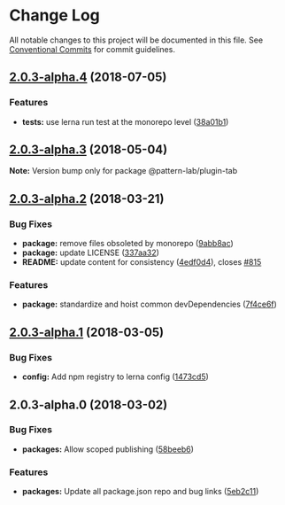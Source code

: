 # Change Log

All notable changes to this project will be documented in this file.
See [Conventional Commits](https://conventionalcommits.org) for commit guidelines.

<a name="2.0.3-alpha.4"></a>
## [2.0.3-alpha.4](https://github.com/pattern-lab/patternlab-node/tree/master/packages/plugin-tab/compare/@pattern-lab/plugin-tab@2.0.3-alpha.3...@pattern-lab/plugin-tab@2.0.3-alpha.4) (2018-07-05)


### Features

* **tests:** use lerna run test at the monorepo level ([38a01b1](https://github.com/pattern-lab/patternlab-node/tree/master/packages/plugin-tab/commit/38a01b1))




<a name="2.0.3-alpha.3"></a>
## [2.0.3-alpha.3](https://github.com/pattern-lab/patternlab-node/tree/master/packages/plugin-tab/compare/@pattern-lab/plugin-tab@2.0.3-alpha.2...@pattern-lab/plugin-tab@2.0.3-alpha.3) (2018-05-04)




**Note:** Version bump only for package @pattern-lab/plugin-tab

<a name="2.0.3-alpha.2"></a>

## [2.0.3-alpha.2](https://github.com/pattern-lab/patternlab-node/tree/master/packages/plugin-tab/compare/@pattern-lab/plugin-tab@2.0.3-alpha.1...@pattern-lab/plugin-tab@2.0.3-alpha.2) (2018-03-21)

### Bug Fixes

* **package:** remove files obsoleted by monorepo ([9abb8ac](https://github.com/pattern-lab/patternlab-node/tree/master/packages/plugin-tab/commit/9abb8ac))
* **package:** update LICENSE ([337aa32](https://github.com/pattern-lab/patternlab-node/tree/master/packages/plugin-tab/commit/337aa32))
* **README:** update content for consistency ([4edf0d4](https://github.com/pattern-lab/patternlab-node/tree/master/packages/plugin-tab/commit/4edf0d4)), closes [#815](https://github.com/pattern-lab/patternlab-node/tree/master/packages/plugin-tab/issues/815)

### Features

* **package:** standardize and hoist common devDependencies ([7f4ce6f](https://github.com/pattern-lab/patternlab-node/tree/master/packages/plugin-tab/commit/7f4ce6f))

<a name="2.0.3-alpha.1"></a>

## [2.0.3-alpha.1](https://github.com/pattern-lab/patternlab-node/tree/master/packages/plugin-tab/compare/@pattern-lab/plugin-tab@2.0.3-alpha.0...@pattern-lab/plugin-tab@2.0.3-alpha.1) (2018-03-05)

### Bug Fixes

* **config:** Add npm registry to lerna config ([1473cd5](https://github.com/pattern-lab/patternlab-node/tree/master/packages/plugin-tab/commit/1473cd5))

<a name="2.0.3-alpha.0"></a>

## 2.0.3-alpha.0 (2018-03-02)

### Bug Fixes

* **packages:** Allow scoped publishing ([58beeb6](https://github.com/pattern-lab/patternlab-node/tree/master/packages/plugin-tab/commit/58beeb6))

### Features

* **packages:** Update all package.json repo and bug links ([5eb2c11](https://github.com/pattern-lab/patternlab-node/tree/master/packages/plugin-tab/commit/5eb2c11))
